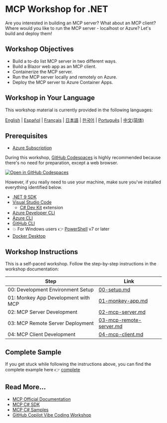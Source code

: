 # MCP Workshop for .NET

Are you interested in building an MCP server? What about an MCP client? Where would you like to run the MCP server - localhost or Azure? Let's build and deploy them!

## Workshop Objectives

- Build a to-do list MCP server in two different ways.
- Build a Blazor web app as an MCP client.
- Containerize the MCP server.
- Run the MCP server locally and remotely on Azure.
- Deploy the MCP server to Azure Container Apps.

## Workshop in Your Language

This workshop material is currently provided in the following languages:

[English](./README.md) | [Español](./localisation/es-es/) | [Français](./localisation/fr-fr/) | [日本語](./localisation/ja-jp/) | [한국어](./localisation/ko-kr/) | [Português](./localisation/pt-br/) | [中文(简体)](./localisation/zh-cn/)

## Prerequisites

- [Azure Subscription](https://azure.microsoft.com/free)

During this workshop, [GitHub Codespaces](https://docs.github.com/codespaces/about-codespaces/what-are-codespaces) is highly recommended because there's no need for preparation, except a web browser.

[![Open in GitHub Codespaces](https://github.com/codespaces/badge.svg)](https://codespaces.new/Azure-Samples/mcp-workshop-dotnet)

However, if you really need to use your machine, make sure you've installed everything identified below.

- [.NET 9 SDK](https://dotnet.microsoft.com/download/dotnet/9.0)
- [Visual Studio Code](https://code.visualstudio.com)
  - [C# Dev Kit](https://marketplace.visualstudio.com/items?itemName=ms-dotnettools.csdevkit) extension
- [Azure Developer CLI](https://learn.microsoft.com/azure/developer/azure-developer-cli/overview)
- [Azure CLI](https://learn.microsoft.com/cli/azure/what-is-azure-cli)
- [GitHub CLI](https://docs.github.com/github-cli/github-cli/about-github-cli)
- 💥 For Windows users 👉 [PowerShell](https://learn.microsoft.com/powershell/scripting/overview) v7 or later
- [Docker Desktop](https://docs.docker.com/desktop/)

## Workshop Instructions

This is a self-paced workshop. Follow the step-by-step instructions in the workshop documentation:

| Step                                | Link                                                      |
|-------------------------------------|-----------------------------------------------------------|
| 00: Development Environment Setup   | [00-setup.md](./docs/00-setup.md)                         |
| 01: Monkey App Development with MCP | [01-monkey-app.md](./docs/01-monkey-app.md)               |
| 02: MCP Server Development          | [02-mcp-server.md](./docs/02-mcp-server.md)               |
| 03: MCP Remote Server Deployment    | [03-mcp-remote-server.md](./docs/03-mcp-remote-server.md) |
| 04: MCP Client Development          | [04-mcp-client.md](./docs/04-mcp-client.md)               |

## Complete Sample

If you get stuck while following the instructions above, you can find the complete example here 👉 [complete](./complete/)

## Read More...

- [MCP Official Documentation](https://modelcontextprotocol.io/)
- [MCP C# SDK](https://github.com/modelcontextprotocol/csharp-sdk)
- [MCP C# Samples](https://github.com/microsoft/mcp-dotnet-samples)
- [GitHub Copilot Vibe Coding Workshop](https://github.com/microsoft/github-copilot-vibe-coding-workshop)
